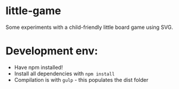 # little-game

Some experiments with a child-friendly little board game using SVG.

# Development env:

- Have npm installed!
- Install all dependencies with `npm install`
- Compilation is with `gulp` - this populates the dist folder

